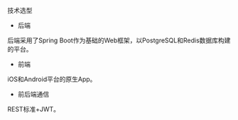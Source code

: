 技术选型

* 后端

后端采用了Spring Boot作为基础的Web框架，以PostgreSQL和Redis数据库构建的平台。

* 前端

iOS和Android平台的原生App。

* 前后端通信

REST标准+JWT。